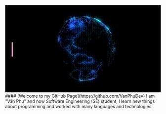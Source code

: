 <img src="https://raw.githubusercontent.com/vanphudev/vanphudev/main/profile.gif" alt="Hi There! I'm Văn Phú" />
<br>
#### [Welcome to my GitHub Page](https://github.com/VanPhuDev)
I am "Văn Phú" and now Software Engineering (SE) student, I learn new things about programming and worked with many languages and technologies.

